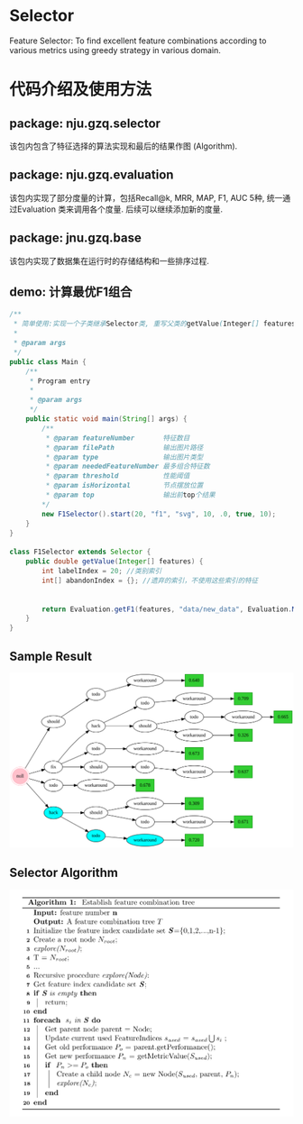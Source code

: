 # Selector
Feature Selector: To find excellent feature combinations according to various metrics using greedy strategy in various domain.

# 代码介绍及使用方法

## package: nju.gzq.selector
该包内包含了特征选择的算法实现和最后的结果作图 (Algorithm).

## package: nju.gzq.evaluation
该包内实现了部分度量的计算，包括Recall@k, MRR, MAP, F1, AUC 5种, 统一通过Evaluation 类来调用各个度量.
后续可以继续添加新的度量.

## package: jnu.gzq.base
该包内实现了数据集在运行时的存储结构和一些排序过程.

## demo: 计算最优F1组合
```java
/**
 * 简单使用:实现一个子类继承Selector类, 重写父类的getValue(Integer[] features)方法(即,调用预先实现的度量计算结果)
 *
 * @param args
 */
public class Main {
    /**
     * Program entry
     *
     * @param args
     */
    public static void main(String[] args) {
    	/**
	     * @param featureNumber       特征数目
	     * @param filePath            输出图片路径
	     * @param type                输出图片类型
	     * @param neededFeatureNumber 最多组合特征数
	     * @param threshold           性能阈值
	     * @param isHorizontal        节点摆放位置
	     * @param top                 输出前top个结果
    	*/
        new F1Selector().start(20, "f1", "svg", 10, .0, true, 10);
    }
}

class F1Selector extends Selector {
    public double getValue(Integer[] features) {
        int labelIndex = 20; //类别索引
        int[] abandonIndex = {}; //遗弃的索引，不使用这些索引的特征

        
        return Evaluation.getF1(features, "data/new_data", Evaluation.MULTIPLE, labelIndex, abandonIndex);
    }
}
```

## Sample Result
![Algorithm](https://github.com/Naplues/Selector/blob/master/assert/f1.svg "Algorithm")

## Selector Algorithm
![sample](https://github.com/Naplues/Selector/blob/master/assert/algorithm.bmp)



